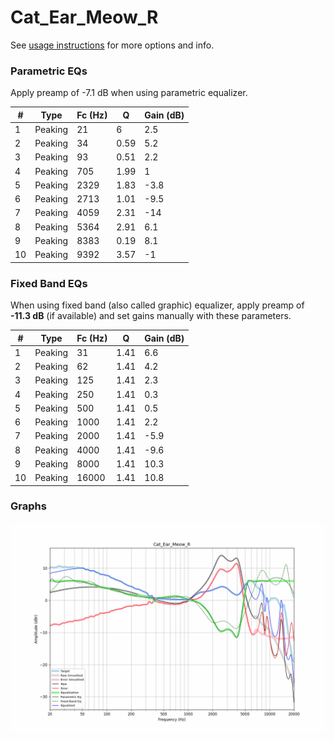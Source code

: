 # Cat_Ear_Meow_R
See [usage instructions](https://github.com/jaakkopasanen/AutoEq#usage) for more options and info.

### Parametric EQs
Apply preamp of -7.1 dB when using parametric equalizer.

|   # | Type    |   Fc (Hz) |    Q |   Gain (dB) |
|-----|---------|-----------|------|-------------|
|   1 | Peaking |        21 | 6    |         2.5 |
|   2 | Peaking |        34 | 0.59 |         5.2 |
|   3 | Peaking |        93 | 0.51 |         2.2 |
|   4 | Peaking |       705 | 1.99 |         1   |
|   5 | Peaking |      2329 | 1.83 |        -3.8 |
|   6 | Peaking |      2713 | 1.01 |        -9.5 |
|   7 | Peaking |      4059 | 2.31 |       -14   |
|   8 | Peaking |      5364 | 2.91 |         6.1 |
|   9 | Peaking |      8383 | 0.19 |         8.1 |
|  10 | Peaking |      9392 | 3.57 |        -1   |

### Fixed Band EQs
When using fixed band (also called graphic) equalizer, apply preamp of **-11.3 dB** (if available) and set gains manually with these parameters.

|   # | Type    |   Fc (Hz) |    Q |   Gain (dB) |
|-----|---------|-----------|------|-------------|
|   1 | Peaking |        31 | 1.41 |         6.6 |
|   2 | Peaking |        62 | 1.41 |         4.2 |
|   3 | Peaking |       125 | 1.41 |         2.3 |
|   4 | Peaking |       250 | 1.41 |         0.3 |
|   5 | Peaking |       500 | 1.41 |         0.5 |
|   6 | Peaking |      1000 | 1.41 |         2.2 |
|   7 | Peaking |      2000 | 1.41 |        -5.9 |
|   8 | Peaking |      4000 | 1.41 |        -9.6 |
|   9 | Peaking |      8000 | 1.41 |        10.3 |
|  10 | Peaking |     16000 | 1.41 |        10.8 |

### Graphs
![](./Cat_Ear_Meow_R.png)
